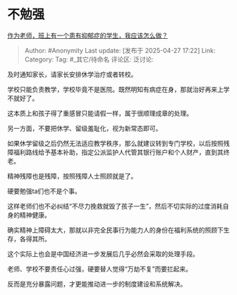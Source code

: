 # 不勉强
[作为老师，班上有一个患有抑郁症的学生，我应该怎么做？](https://www.zhihu.com/question/465834677/answer/1899853373156622867)

> Author: #Anonymity
> Last update: [发布于 2025-04-27 17:22]
> Link:
> Category:
> Tag: #_其它/待命名
> 评论区:
> 泛讨论:

及时通知家长，请家长安排休学治疗或者转校。

学校只能负责教学，学校毕竟不是医院。既然明知有病症在身，那就治好再来上学不就好了。

这本质上和孩子得了重感冒只能请假一样，属于很顺理成章的处理。

另一方面，不要把休学、留级羞耻化，视为新常态即可。

如果休学留级之后仍然无法适应教学秩序，那么就建议转到专门学校，以后按照残障福利路线给予基本补助，指定公派监护人代管其银行账户和个人财产，直到其终老。

精神残障也是残障，按照残障人士照顾就是了。

硬要勉强ta们也不是个事。

这样老师们也不必纠结“不尽力挽救就毁了孩子一生”，然后不切实际的过度消耗自身的精神健康。

确实精神上障碍太大，那就以非完全民事行为能力人的身份在福利系统的照顾下生存，各得其所。

这个实际上也会是中国经济进一步发展后几乎必然会采取的处理手段。

老师、学校不要责任心过强，硬要替人觉得“万劫不复”而要拦起来。

反而是充分暴露问题，才更能推动进一步的制度建设和系统解决。

